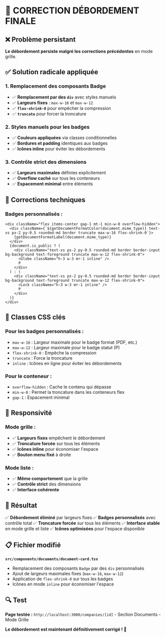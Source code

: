 # 🎯 CORRECTION DÉBORDEMENT FINALE

## ❌ Problème persistant

**Le débordement persiste malgré les corrections précédentes** en mode grille.

## ✅ Solution radicale appliquée

### **1. Remplacement des composants Badge**
- ✅ **Remplacement par des `div`** avec styles manuels
- ✅ **Largeurs fixes** : `max-w-16` et `max-w-12`
- ✅ **`flex-shrink-0`** pour empêcher la compression
- ✅ **`truncate`** pour forcer la troncature

### **2. Styles manuels pour les badges**
- ✅ **Couleurs appliquées** via classes conditionnelles
- ✅ **Bordures et padding** identiques aux badges
- ✅ **Icônes inline** pour éviter les débordements

### **3. Contrôle strict des dimensions**
- ✅ **Largeurs maximales** définies explicitement
- ✅ **Overflow caché** sur tous les conteneurs
- ✅ **Espacement minimal** entre éléments

## 🎯 Corrections techniques

### **Badges personnalisés :**
```tsx
<div className="flex items-center gap-1 mt-1 min-w-0 overflow-hidden">
  <div className={`${getDocumentFormatColor(document.mime_type)} text-xs px-2 py-0.5 rounded-md border truncate max-w-16 flex-shrink-0`}>
    {getDocumentFormatLabel(document.mime_type)}
  </div>
  {document.is_public ? (
    <div className="text-xs px-2 py-0.5 rounded-md border border-input bg-background text-foreground truncate max-w-12 flex-shrink-0">
      <Globe className="h-3 w-3 mr-1 inline" />
      P
    </div>
  ) : (
    <div className="text-xs px-2 py-0.5 rounded-md border border-input bg-background text-foreground truncate max-w-12 flex-shrink-0">
      <Lock className="h-3 w-3 mr-1 inline" />
      P
    </div>
  )}
</div>
```

## 🎨 Classes CSS clés

### **Pour les badges personnalisés :**
- `max-w-16` : Largeur maximale pour le badge format (PDF, etc.)
- `max-w-12` : Largeur maximale pour le badge statut (P)
- `flex-shrink-0` : Empêche la compression
- `truncate` : Force la troncature
- `inline` : Icônes en ligne pour éviter les débordements

### **Pour le conteneur :**
- `overflow-hidden` : Cache le contenu qui dépasse
- `min-w-0` : Permet la troncature dans les conteneurs flex
- `gap-1` : Espacement minimal

## 📱 Responsivité

### **Mode grille :**
- ✅ **Largeurs fixes** empêchent le débordement
- ✅ **Troncature forcée** sur tous les éléments
- ✅ **Icônes inline** pour économiser l'espace
- ✅ **Bouton menu fixé** à droite

### **Mode liste :**
- ✅ **Même comportement** que la grille
- ✅ **Contrôle strict** des dimensions
- ✅ **Interface cohérente**

## 🎉 Résultat

✅ **Débordement éliminé** par largeurs fixes
✅ **Badges personnalisés** avec contrôle total
✅ **Troncature forcée** sur tous les éléments
✅ **Interface stable** en mode grille et liste
✅ **Icônes optimisées** pour l'espace disponible

## 📋 Fichier modifié

**`src/components/documents/document-card.tsx`**
- Remplacement des composants `Badge` par des `div` personnalisés
- Ajout de largeurs maximales fixes (`max-w-16`, `max-w-12`)
- Application de `flex-shrink-0` sur tous les badges
- Icônes en mode `inline` pour économiser l'espace

## 🔍 Test

**Page testée :** `http://localhost:3000/companies/[id]` - Section Documents - Mode Grille

**Le débordement est maintenant définitivement corrigé ! 🎯** 
